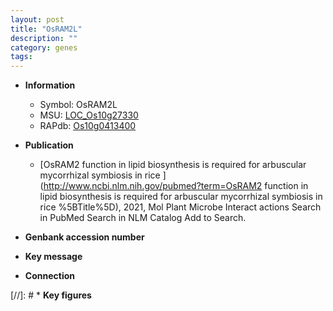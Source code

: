 ```yaml
---
layout: post
title: "OsRAM2L"
description: ""
category: genes
tags: 
---
```


* **Information**  
    + Symbol: OsRAM2L  
    + MSU: [LOC_Os10g27330](http://rice.plantbiology.msu.edu/cgi-bin/ORF_infopage.cgi?orf=LOC_Os10g27330)  
    + RAPdb: [Os10g0413400](http://rapdb.dna.affrc.go.jp/viewer/gbrowse_details/irgsp1?name=Os10g0413400)  

* **Publication**  
    + [OsRAM2 function in lipid biosynthesis is required for arbuscular mycorrhizal symbiosis in rice ](http://www.ncbi.nlm.nih.gov/pubmed?term=OsRAM2 function in lipid biosynthesis is required for arbuscular mycorrhizal symbiosis in rice %5BTitle%5D), 2021, Mol Plant Microbe Interact actions Search in PubMed Search in NLM Catalog Add to Search.

* **Genbank accession number**  

* **Key message**  

* **Connection**  

[//]: # * **Key figures**  


